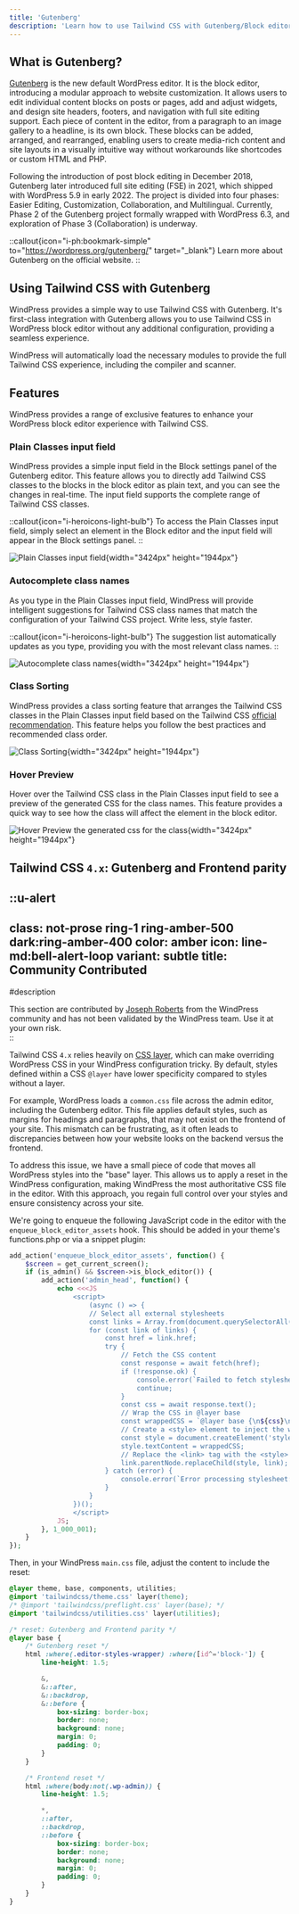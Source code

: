 ```yaml
---
title: 'Gutenberg'
description: 'Learn how to use Tailwind CSS with Gutenberg/Block editor in WordPress.'
---
```


## What is Gutenberg?

[Gutenberg](https://wordpress.org/gutenberg/) is the new default WordPress editor. It is the block editor, introducing a modular approach to website customization. It allows users to edit individual content blocks on posts or pages, add and adjust widgets, and design site headers, footers, and navigation with full site editing support. Each piece of content in the editor, from a paragraph to an image gallery to a headline, is its own block. These blocks can be added, arranged, and rearranged, enabling users to create media-rich content and site layouts in a visually intuitive way without workarounds like shortcodes or custom HTML and PHP.

Following the introduction of post block editing in December 2018, Gutenberg later introduced full site editing (FSE) in 2021, which shipped with WordPress 5.9 in early 2022. The project is divided into four phases: Easier Editing, Customization, Collaboration, and Multilingual. Currently, Phase 2 of the Gutenberg project formally wrapped with WordPress 6.3, and exploration of Phase 3 (Collaboration) is underway.

::callout{icon="i-ph:bookmark-simple" to="https://wordpress.org/gutenberg/" target="_blank"}
Learn more about Gutenberg on the official website.
::

## Using Tailwind CSS with Gutenberg

WindPress provides a simple way to use Tailwind CSS with Gutenberg. It's first-class integration with Gutenberg allows you to use Tailwind CSS in WordPress block editor without any additional configuration, providing a seamless experience.

WindPress will automatically load the necessary modules to provide the full Tailwind CSS experience, including the compiler and scanner.

## Features

WindPress provides a range of exclusive features to enhance your WordPress block editor experience with Tailwind CSS.


### Plain Classes input field

WindPress provides a simple input field in the Block settings panel of the Gutenberg editor. This feature allows you to directly add Tailwind CSS classes to the blocks in the block editor as plain text, and you can see the changes in real-time. The input field supports the complete range of Tailwind CSS classes.

::callout{icon="i-heroicons-light-bulb"}
To access the Plain Classes input field, simply select an element in the Block editor and the input field will appear in the Block settings panel.
::

![Plain Classes input field](/img/content/docs/integrations/gutenberg/screenshot-1.png){width="3424px" height="1944px"}

### Autocomplete class names

As you type in the Plain Classes input field, WindPress will provide intelligent suggestions for Tailwind CSS class names that match the configuration of your Tailwind CSS project. Write less, style faster.

::callout{icon="i-heroicons-light-bulb"}
The suggestion list automatically updates as you type, providing you with the most relevant class names.
::

![Autocomplete class names](/img/content/docs/integrations/gutenberg/screenshot-2.png){width="3424px" height="1944px"}

### Class Sorting

WindPress provides a class sorting feature that arranges the Tailwind CSS classes in the Plain Classes input field based on the Tailwind CSS [official recommendation](https://tailwindcss.com/blog/automatic-class-sorting-with-prettier). This feature helps you follow the best practices and recommended class order.

![Class Sorting](/img/content/docs/integrations/gutenberg/screenshot-3.png){width="3424px" height="1944px"}

### Hover Preview

Hover over the Tailwind CSS class in the Plain Classes input field to see a preview of the generated CSS for the class names. This feature provides a quick way to see how the class will affect the element in the block editor.

![Hover Preview the generated css for the class](/img/content/docs/integrations/gutenberg/screenshot-4.png){width="3424px" height="1944px"}

## Tailwind CSS `4.x`: Gutenberg and Frontend parity

::u-alert
---
class: not-prose ring-1 ring-amber-500 dark:ring-amber-400
color: amber
icon: line-md:bell-alert-loop
variant: subtle
title: Community Contributed
---
#description
<div class="leading-6">
This section are contributed by <a href="https://www.facebook.com/groups/1142662969627943/posts/1741469063080661" target="_blank" class="underline">Joseph Roberts</a> from the WindPress community and has not been validated by the WindPress team. Use it at your own risk.
</div>
::

Tailwind CSS `4.x` relies heavily on [CSS layer](https://developer.mozilla.org/en-US/docs/Web/CSS/@layer), which can make overriding WordPress CSS in your WindPress configuration tricky. By default, styles defined within a CSS `@layer` have lower specificity compared to styles without a layer.

For example, WordPress loads a `common.css` file across the admin editor, including the Gutenberg editor. This file applies default styles, such as margins for headings and paragraphs, that may not exist on the frontend of your site. This mismatch can be frustrating, as it often leads to discrepancies between how your website looks on the backend versus the frontend.

To address this issue, we have a small piece of code that moves all WordPress styles into the "base" layer. This allows us to apply a reset in the WindPress configuration, making WindPress the most authoritative CSS file in the editor. With this approach, you regain full control over your styles and ensure consistency across your site.

We're going to enqueue the following JavaScript code in the editor with the `enqueue_block_editor_assets` hook. This should be added in your theme's functions.php or via a snippet plugin: 

```php
add_action('enqueue_block_editor_assets', function() {
    $screen = get_current_screen();
    if (is_admin() && $screen->is_block_editor()) {
        add_action('admin_head', function() {
            echo <<<JS
                <script>
                    (async () => {
                    // Select all external stylesheets
                    const links = Array.from(document.querySelectorAll('link[rel="stylesheet"]'));
                    for (const link of links) {
                        const href = link.href;
                        try {
                            // Fetch the CSS content
                            const response = await fetch(href);
                            if (!response.ok) {
                                console.error(`Failed to fetch stylesheet: ${href}`);
                                continue;
                            }
                            const css = await response.text();
                            // Wrap the CSS in @layer base
                            const wrappedCSS = `@layer base {\n${css}\n}`;
                            // Create a <style> element to inject the wrapped CSS
                            const style = document.createElement('style');
                            style.textContent = wrappedCSS;
                            // Replace the <link> tag with the <style> tag
                            link.parentNode.replaceChild(style, link);
                        } catch (error) {
                            console.error(`Error processing stylesheet: ${href}`, error);
                        }
                    }
                })();
                </script>
            JS;
        }, 1_000_001);
    }
});
```

Then, in your WindPress `main.css` file, adjust the content to include the reset:

```css [main.css]
@layer theme, base, components, utilities;
@import 'tailwindcss/theme.css' layer(theme);
/* @import 'tailwindcss/preflight.css' layer(base); */
@import 'tailwindcss/utilities.css' layer(utilities);

/* reset: Gutenberg and Frontend parity */
@layer base {
    /* Gutenberg reset */
    html :where(.editor-styles-wrapper) :where([id^='block-']) {
        line-height: 1.5;

        &,
        &::after,
        &::backdrop,
        &::before {
            box-sizing: border-box;
            border: none;
            background: none;
            margin: 0;
            padding: 0;
        }
    }

    /* Frontend reset */
    html :where(body:not(.wp-admin)) {
        line-height: 1.5;

        *,
        ::after,
        ::backdrop,
        ::before {
            box-sizing: border-box;
            border: none;
            background: none;
            margin: 0;
            padding: 0;
        }
    }
}
```
